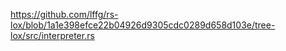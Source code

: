 https://github.com/lffg/rs-lox/blob/1a1e398efce22b04926d9305cdc0289d658d103e/tree-lox/src/interpreter.rs
